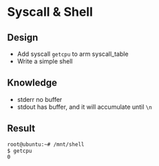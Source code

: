 # Syscall & Shell

## Design

- Add syscall `getcpu` to arm syscall_table
- Write a simple shell

## Knowledge

- stderr no buffer
- stdout has buffer, and it will accumulate until `\n`

## Result

```sh
root@ubuntu:~# /mnt/shell
$ getcpu
0
```